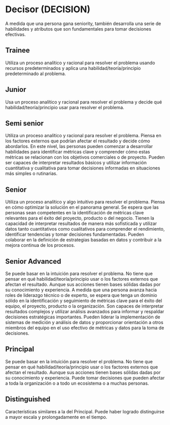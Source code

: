 # Decisor (DECISION)
A medida que una persona gana seniority, también desarrolla una serie de habilidades y atributos que son fundamentales para tomar decisiones efectivas. 

## Trainee

Utiliza un proceso analítico y racional para resolver el problema usando recursos predeterminados y aplica una habilidad/teoría/principio predeterminado al problema.

## Junior

Usa un proceso analítico y racional para resolver el problema y decide qué habilidad/teoría/principio usar para resolver el problema.

## Semi senior

Utiliza un proceso analítico y racional para resolver el problema. Piensa en los factores externos que podrían afectar el resultado y decide cómo abordarlos.
En este nivel, las personas pueden comenzar a desarrollar habilidades para identificar métricas clave y comprender cómo estas métricas se relacionan con los objetivos comerciales o de proyecto. Pueden ser capaces de interpretar resultados básicos y utilizar información cuantitativa y cualitativa para tomar decisiones informadas en situaciones más simples o rutinarias.

## Senior

Utiliza un proceso analítico y algo intuitivo para resolver el problema. Piensa en cómo optimizar la solución en el panorama general.
Se espera que las personas sean competentes en la identificación de métricas clave relevantes para el éxito del proyecto, producto o del negocio. Tienen la capacidad de interpretar resultados de manera más sofisticada y utilizar datos tanto cuantitativos como cualitativos para comprender el rendimiento, identificar tendencias y tomar decisiones fundamentadas. Pueden colaborar en la definición de estrategias basadas en datos y contribuir a la mejora continua de los procesos.

## Senior Advanced

Se puede basar en la intuición para resolver el problema. No tiene que pensar en qué habilidad/teoría/principio usar o los factores externos que afectan el resultado. Aunque sus acciones tienen bases sólidas dadas por su conocimiento y experiencia.
A medida que una persona avanza hacia roles de liderazgo técnico o de experto, se espera que tenga un dominio sólido en la identificación y seguimiento de métricas clave para el éxito del equipo, el proyecto, producto o la organización. Son capaces de interpretar resultados complejos y utilizar análisis avanzados para informar y respaldar decisiones estratégicas importantes. Pueden liderar la implementación de sistemas de medición y análisis de datos y proporcionar orientación a otros miembros del equipo en el uso efectivo de métricas y datos para la toma de decisiones.

## Principal

Se puede basar en la intuición para resolver el problema. No tiene que pensar en qué habilidad/teoría/principio usar o los factores externos que afectan el resultado. Aunque sus acciones tienen bases sólidas dadas por su conocimiento y experiencia. Puede tomar decisiones que pueden afectar a toda la organización o a todo un ecosistema o a muchas personas.	

## Distinguished

Características similares a la del Principal. Puede haber logrado distinguirse a mayor escala y prolongadamente en el tiempo.

